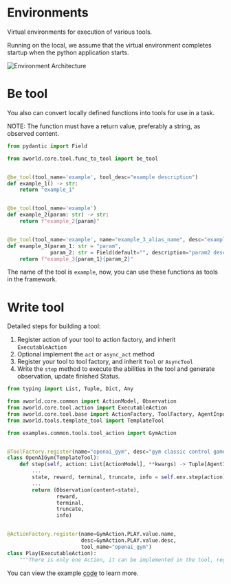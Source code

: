 # Environments

Virtual environments for execution of various tools.

Running on the local, we assume that the virtual environment completes startup when the python application starts.

![Environment Architecture](../../readme_assets/framework_environment.png)

# Be tool

You also can convert locally defined functions into tools for use in a task.

NOTE: The function must have a return value, preferably a string, as observed content.

```python
from pydantic import Field

from aworld.core.tool.func_to_tool import be_tool


@be_tool(tool_name='example', tool_desc="example description")
def example_1() -> str:
    return "example_1"


@be_tool(tool_name='example')
def example_2(param: str) -> str:
    return f"example_2{param}"


@be_tool(tool_name='example', name="example_3_alias_name", desc="example_3 description")
def example_3(param_1: str = "param",
              param_2: str = Field(default="", description="param2 description")) -> str:
    return f"example_3{param_1}{param_2}"
```

The name of the tool is `example`, now, you can use these functions as tools in the framework.

# Write tool

Detailed steps for building a tool:

1. Register action of your tool to action factory, and inherit `ExecutableAction`
2. Optional implement the `act` or `async_act` method
3. Register your tool to tool factory, and inherit `Tool` or `AsyncTool`
4. Write the `step` method to execute the abilities in the tool and generate observation, update finished Status.

```python
from typing import List, Tuple, Dict, Any

from aworld.core.common import ActionModel, Observation
from aworld.core.tool.action import ExecutableAction
from aworld.core.tool.base import ActionFactory, ToolFactory, AgentInput
from aworld.tools.template_tool import TemplateTool

from examples.common.tools.tool_action import GymAction


@ToolFactory.register(name="openai_gym", desc="gym classic control game", supported_action=GymAction)
class OpenAIGym(TemplateTool):
    def step(self, action: List[ActionModel], **kwargs) -> Tuple[AgentInput, float, bool, bool, Dict[str, Any]]:
        ...
        state, reward, terminal, truncate, info = self.env.step(action)
        ...
        return (Observation(content=state),
                reward,
                terminal,
                truncate,
                info)


@ActionFactory.register(name=GymAction.PLAY.value.name,
                        desc=GymAction.PLAY.value.desc,
                        tool_name="openai_gym")
class Play(ExecutableAction):
    """There is only one Action, it can be implemented in the tool, registration is required here."""
```

You can view the example [code](gym_tool/openai_gym.py) to learn more.
